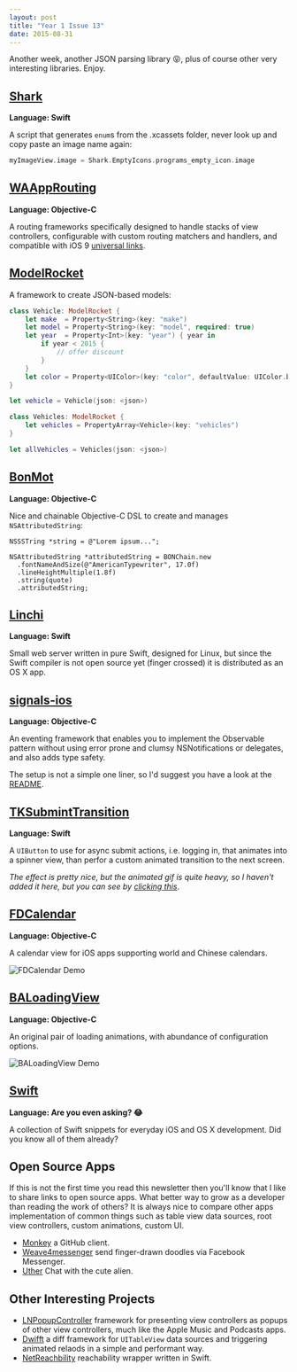 ```yaml
---
layout: post
title: "Year 1 Issue 13"
date: 2015-08-31
---
```


Another week, another JSON parsing library 😝, plus of course other very interesting libraries. Enjoy.

## [Shark](https://github.com/kaandedeoglu/Shark)

**Language: Swift**

A script that generates `enum`s from the .xcassets folder, never look up and copy paste an image name again:

```swift
myImageView.image = Shark.EmptyIcons.programs_empty_icon.image
```

## [WAAppRouting](https://github.com/Wasappli/WAAppRouting)

**Language: Objective-C**

A routing frameworks specifically designed to handle stacks of view controllers, configurable with custom routing matchers and handlers, and compatible with iOS 9 [universal links](https://developer.apple.com/library/prerelease/ios/documentation/General/Conceptual/AppSearch/UniversalLinks.html#//apple_ref/doc/uid/TP40016308-CH12).

## [ModelRocket](https://github.com/ovenbits/ModelRocket)

A framework to create JSON-based models:

```swift
class Vehicle: ModelRocket {
    let make  = Property<String>(key: "make")
    let model = Property<String>(key: "model", required: true)
    let year  = Property<Int>(key: "year") { year in
        if year < 2015 {
            // offer discount
        }
    }
    let color = Property<UIColor>(key: "color", defaultValue: UIColor.blackColor())
}

let vehicle = Vehicle(json: <json>)

class Vehicles: ModelRocket {
    let vehicles = PropertyArray<Vehicle>(key: "vehicles")
}

let allVehicles = Vehicles(json: <json>)
```

## [BonMot](https://github.com/Raizlabs/BonMot)

**Language: Objective-C**

Nice and chainable Objective-C DSL to create and manages `NSAttributedString`:

```objc
NSSSTring *string = @"Lorem ipsum...";

NSAttributedString *attributedString = BONChain.new
  .fontNameAndSize(@"AmericanTypewriter", 17.0f)
  .lineHeightMultiple(1.8f)
  .string(quote)
  .attributedString;
```

## [Linchi](https://github.com/loiclec/Linchi)

**Language: Swift**

Small web server written in pure Swift, designed for Linux, but since the Swift compiler is not open source yet (finger crossed) it is distributed as an OS X app.

## [signals-ios](https://github.com/uber/signals-ios)

**Language: Objective-C**

An eventing framework that enables you to implement the Observable pattern without using error prone and clumsy NSNotifications or delegates, and also adds type safety.

The setup is not a simple one liner, so I'd suggest you have a look at the [README](https://github.com/uber/signals-ios#usage).

## [TKSubmintTransition](https://github.com/entotsu/TKSubmitTransition)

**Language: Swift**

A `UIButton` to use for async submit actions, i.e. logging in, that animates into a spinner view, than perfor a custom animated transition to the next screen.

_The effect is pretty nice, but the animated gif is quite heavy, so I haven't added it here, but you can see by [clicking this](https://github.com/entotsu/TKSubmitTransition#demo)_.

## [FDCalendar](https://github.com/fergusding/FDCalendar)

**Language: Objective-C**

A calendar view for iOS apps supporting world and Chinese calendars.

![FDCalendar Demo](https://camo.githubusercontent.com/6a51cb06d1b6afc22684508f417e29430ade0af6/687474703a2f2f377869616d632e636f6d312e7a302e676c622e636c6f7564646e2e636f6d2f707265766965772e676966)

## [BALoadingView](https://github.com/antiguab/BALoadingView)

**Language: Objective-C**

An original pair of loading animations, with abundance of configuration options.

![BALoadingView Demo](https://raw.githubusercontent.com/antiguab/BALoadingView/master/readmeAssets/example1.gif)

## [Swift](https://github.com/CarlosButron/Swift)

**Language: Are you even asking? 😂**

A collection of Swift snippets for everyday iOS and OS X development. Did you know all of them already?

## Open Source Apps

If this is not the first time you read this newsletter then you'll know that I like to share links to open source apps. What better way to grow as a developer than reading the work of others? It is always nice to compare other apps implementation of common things such as table view data sources, root view controllers, custom animations, custom UI.

* [Monkey](https://github.com/coderyi/Monkey) a GitHub client.
* [Weave4messenger](https://github.com/rshev/Weave4messenger) send finger-drawn doodles via Facebook Messenger.
* [Uther](https://github.com/callmewhy/Uther) Chat with the cute alien.

## Other Interesting Projects

* [LNPopupController](https://github.com/LeoNatan/LNPopupController) framework for presenting view controllers as popups of other view controllers, much like the Apple Music and Podcasts apps.
* [Dwifft](https://github.com/jflinter/Dwifft) a diff framework for `UITableView` data sources and triggering animated relaods in a simple and performant way.
* [NetReachbility](https://github.com/liufan321/NetReachability) reachability wrapper written in Swift.
